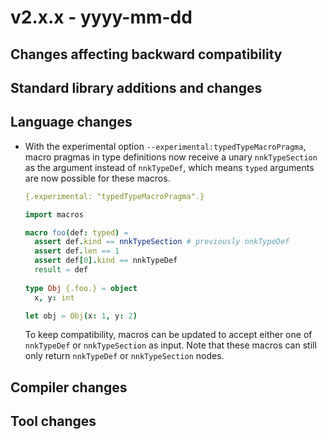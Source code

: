 # v2.x.x - yyyy-mm-dd


## Changes affecting backward compatibility


## Standard library additions and changes


## Language changes

- With the experimental option `--experimental:typedTypeMacroPragma`,
  macro pragmas in type definitions now receive a unary `nnkTypeSection` as
  the argument instead of `nnkTypeDef`, which means `typed` arguments are now
  possible for these macros.

  ```nim
  {.experimental: "typedTypeMacroPragma".}

  import macros

  macro foo(def: typed) =
    assert def.kind == nnkTypeSection # previously nnkTypeDef
    assert def.len == 1
    assert def[0].kind == nnkTypeDef
    result = def
    
  type Obj {.foo.} = object
    x, y: int

  let obj = Obj(x: 1, y: 2)
  ```

  To keep compatibility, macros can be updated to accept either one of
  `nnkTypeDef` or `nnkTypeSection` as input. Note that these macros can
  still only return `nnkTypeDef` or `nnkTypeSection` nodes. 


## Compiler changes


## Tool changes


